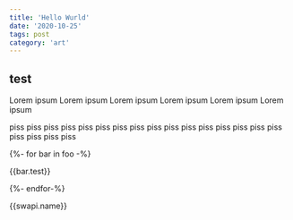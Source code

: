 ```yaml
---
title: 'Hello Wurld'
date: '2020-10-25'
tags: post
category: 'art'
---
```


## test
Lorem ipsum Lorem ipsum Lorem ipsum Lorem ipsum Lorem ipsum Lorem ipsum 

piss piss piss piss piss piss piss piss piss piss piss piss piss piss piss piss piss piss piss piss 

{%- for bar in foo -%}
    <p>{{bar.test}}</p>
{%- endfor-%}

{{swapi.name}}
